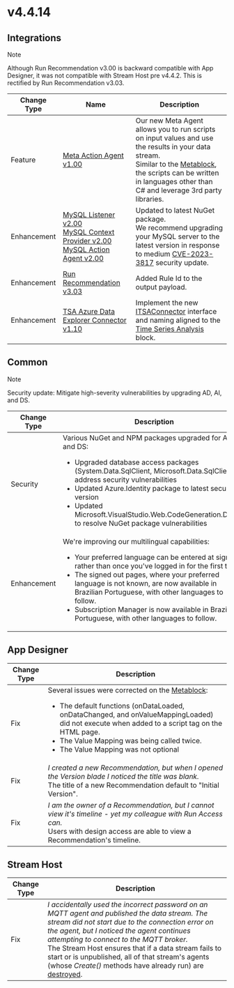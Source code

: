 # v4.4.14

## Integrations

> [!NOTE]
> Although Run Recommendation v3.00 is backward compatible with App Designer, it was not compatible with Stream Host pre v4.4.2. This is rectified by Run Recommendation v3.03.

| Change Type | Name | Description |
|-------------|------|-------------|
| Feature | [Meta Action Agent v1.00](https://xmpro.gitbook.io/meta/) | Our new Meta Agent allows you to run scripts on input values and use the results in your data stream.<br>Similar to the [Metablock](../blocks-toolbox/advanced/metablock.md), the scripts can be written in languages other than C# and leverage 3rd party libraries. |
| Enhancement | [MySQL Listener v2.00<br>MySQL Context Provider v2.00<br>MySQL Action Agent v2.00](https://xmpro.gitbook.io/mysql) | Updated to latest NuGet package.<br>We recommend upgrading your MySQL server to the latest version in response to medium [CVE-2023-3817](https://security.netapp.com/advisory/ntap-20231027-0008/) security update. |
| Enhancement | [Run Recommendation v3.03](https://xmpro.gitbook.io/run-recommendation/) | Added Rule Id to the output payload. |
| Enhancement | [TSA Azure Data Explorer Connector v1.10](https://xmpro.gitbook.io/tsa-azure-data-explorer-connector) | Implement the new [ITSAConnector](../how-tos/connectors/building-connectors.md#itsaconnector) interface and naming aligned to the [Time Series Analysis](../blocks-toolbox/visualizations/time-series-analysis.md) block. |

## Common

> [!NOTE]
> Security update: Mitigate high-severity vulnerabilities by upgrading AD, AI, and DS.

| Change Type | Description |
|-------------|-------------|
| Security | Various NuGet and NPM packages upgraded for AD, AI and DS:<ul><li>Upgraded database access packages (System.Data.SqlClient, Microsoft.Data.SqlClient) to address security vulnerabilities</li><li>Updated Azure.Identity package to latest secure version</li><li>Updated Microsoft.VisualStudio.Web.CodeGeneration.Design to resolve NuGet package vulnerabilities</li></ul> |
| Enhancement | We're improving our multilingual capabilities:<ul><li>Your preferred language can be entered at signup, rather than once you've logged in for the first time.</li><li>The signed out pages, where your preferred language is not known, are now available in Brazilian Portuguese, with other languages to follow.</li><li>Subscription Manager is now available in Brazilian Portuguese, with other languages to follow.</li></ul> |

## App Designer

| Change Type | Description |
|-------------|-------------|
| Fix | Several issues were corrected on the [Metablock](../blocks-toolbox/advanced/metablock.md):<ul><li>The default functions (onDataLoaded, onDataChanged, and onValueMappingLoaded) did not execute when added to a script tag on the HTML page.</li><li>The Value Mapping was being called twice.</li><li>The Value Mapping was not optional</li></ul> |
| Fix | *I created a new Recommendation, but when I opened the Version blade I noticed the title was blank.*<br>The title of a new Recommendation default to "Initial Version". |
| Fix | *I am the owner of a Recommendation, but I cannot view it's timeline - yet my colleague with Run Access can.*<br>Users with design access are able to view a Recommendation's timeline. |

## Stream Host

| Change Type | Description |
|-------------|-------------|
| Fix | *I accidentally used the incorrect password on an MQTT agent and published the data stream. The stream did not start due to the connection error on the agent, but I noticed the agent continues attempting to connect to the MQTT broker.*<br>The Stream Host ensures that if a data stream fails to start or is unpublished, all of that stream's agents (whose *Create()* methods have already run) are [destroyed](../how-tos/agents/building-agents.md#destroy). |
